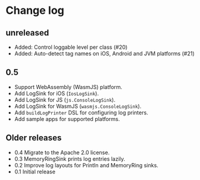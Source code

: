 # Change log

## unreleased

- Added: Control loggable level per class (#20)
- Added: Auto-detect tag names on iOS, Android and JVM platforms (#21)

## 0.5

- Support WebAssembly (WasmJS) platform.
- Add LogSink for iOS (`IosLogSink`).
- Add LogSink for JS (`js.ConsoleLogSink`).
- Add LogSink for WasmJS (`wasmjs.ConsoleLogSink`).
- Add `buildLogPrinter` DSL for configuring log printers.
- Add sample apps for supported platforms.

## Older releases

- 0.4 Migrate to the Apache 2.0 license.
- 0.3 MemoryRingSink prints log entries lazily.
- 0.2 Improve log layouts for Println and MemoryRing sinks.
- 0.1 Initial release
